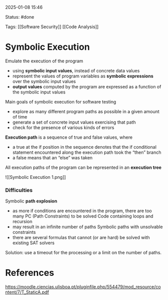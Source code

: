 2025-01-08 15:46

Status: #done 

Tags: [[Software Security]] [[Code Analysis]] 

# Symbolic Execution

Emulate the execution of the program
- using **symbolic input values**, instead of concrete data values
- represent the values of program variables as **symbolic expressions** over the symbolic input values
- **output values** computed by the program are expressed as a function of the symbolic input values

Main goals of symbolic execution for software testing
- explore as many different program paths as possible in a given amount of time 
- generate a set of concrete input values exercising that path
- check for the presence of various kinds of errors

**Execution path** is a sequence of true and false values, where
- a true at the if position in the sequence denotes that the if conditional statement encountered along the execution path took the “then” branch
- a false means that an “else” was taken

All execution paths of the program can be represented in an **execution tree**

![[Symbolic Execution 1.png]]

### Difficulties
Symbolic **path explosion**
- as more if conditions are encountered in the program, there are too many PC (Path Constraints) to be solved
Code containing loops and recursion
- may result in an infinite number of paths
Symbolic paths with unsolvable constraints
- there are several formulas that cannot (or are hard) be solved with existing SAT solvers

Solution: use a timeout for the processing or a limit on the number of paths.

# References

https://moodle.ciencias.ulisboa.pt/pluginfile.php/554479/mod_resource/content/7/T_StaticA.pdf